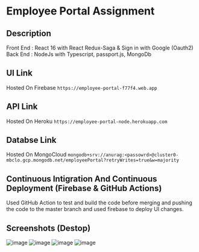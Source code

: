 # Employee Portal Assignment

## Description
Front End : React 16 with React Redux-Saga & Sign in with Google (Oauth2) <br>
Back End : NodeJs with Typescript, passport.js, MongoDb

## UI Link

Hosted On Firebase `https://employee-portal-f77f4.web.app`

## API Link

Hosted On Heroku `https://employee-portal-node.herokuapp.com`

## Databse Link

Hosted On MongoCloud `mongodb+srv://anurag:<passowrd>@cluster0-mbclo.gcp.mongodb.net/employeePortal?retryWrites=true&w=majority`

## Continuous Intigration And Continuous Deployment (Firebase & GitHub Actions)
Used GitHub Action to test and build the code before merging and pushing the code to the master branch and used firebase to deploy UI changes. 

## Screenshots (Destop)
![image](https://user-images.githubusercontent.com/40962778/95680650-cfbd0b80-0bf8-11eb-81fc-7bb1f5bc1547.png)
![image](https://user-images.githubusercontent.com/40962778/95680655-dba8cd80-0bf8-11eb-8c77-a3d99ab17400.png)
![image](https://user-images.githubusercontent.com/40962778/95680666-fb3ff600-0bf8-11eb-85d5-03dc5a4d2726.png)
![image](https://user-images.githubusercontent.com/40962778/95680673-02670400-0bf9-11eb-9b0a-fd075ea1e483.png)

